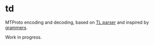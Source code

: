 # td

MTProto encoding and decoding, based on [TL parser](https://github.com/ernado/tl) and inspired by
[grammers](https://github.com/Lonami/grammers).

Work in progress.
